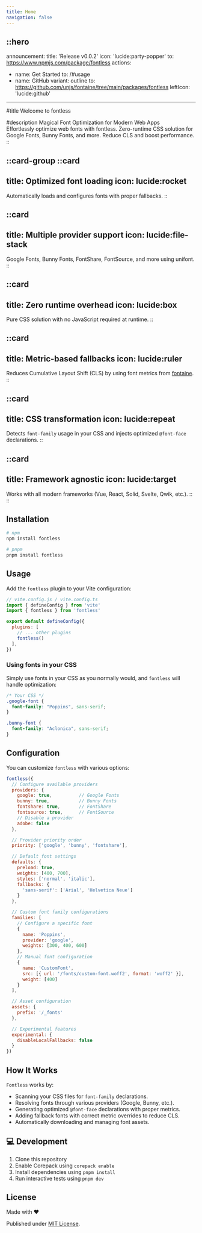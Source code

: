 ```yaml
---
title: Home
navigation: false
---
```


::hero
---
announcement:
  title: 'Release v0.0.2'
  icon: 'lucide:party-popper'
  to: https://www.npmjs.com/package/fontless
actions:
  - name: Get Started
    to: /#usage
  - name: GitHub
    variant: outline
    to: https://github.com/unjs/fontaine/tree/main/packages/fontless
    leftIcon: 'lucide:github'
---

#title
Welcome to fontless

#description
Magical Font Optimization for Modern Web Apps <br />
Effortlessly optimize web fonts with fontless. Zero-runtime CSS solution for Google Fonts, Bunny Fonts, and more. Reduce CLS and boost performance.
::

::card-group
  ::card
  ---
  title: Optimized font loading
  icon: lucide:rocket
  ---
  Automatically loads and configures fonts with proper fallbacks.
  ::

  ::card
  ---
  title: Multiple provider support
  icon: lucide:file-stack
  ---
  Google Fonts, Bunny Fonts, FontShare, FontSource, and more using unifont.
  ::

  ::card
  ---
  title: Zero runtime overhead
  icon: lucide:box
  ---
  Pure CSS solution with no JavaScript required at runtime.
  ::

  ::card
  ---
  title: Metric-based fallbacks
  icon: lucide:ruler
  ---
  Reduces Cumulative Layout Shift (CLS) by using font metrics from [fontaine](https://github.com/nuxtlabs/fontaine).
  ::

  ::card
  ---
  title: CSS transformation
  icon: lucide:repeat
  ---
  Detects `font-family` usage in your CSS and injects optimized `@font-face` declarations.
  ::

  ::card
  ---
  title: Framework agnostic
  icon: lucide:target
  ---
  Works with all modern frameworks (Vue, React, Solid, Svelte, Qwik, etc.).
  :: 
::

## Installation

```bash
# npm
npm install fontless

# pnpm
pnpm install fontless
```

## Usage

Add the `fontless` plugin to your Vite configuration:

```js
// vite.config.js / vite.config.ts
import { defineConfig } from 'vite'
import { fontless } from 'fontless'

export default defineConfig({
  plugins: [
    // ... other plugins
    fontless()
  ],
})
```

### Using fonts in your CSS

Simply use fonts in your CSS as you normally would, and `fontless` will handle optimization:

```css
/* Your CSS */
.google-font {
  font-family: "Poppins", sans-serif;
}

.bunny-font {
  font-family: "Aclonica", sans-serif;
}
```

## Configuration

You can customize `fontless` with various options:

```js
fontless({
  // Configure available providers
  providers: {
    google: true,          // Google Fonts
    bunny: true,           // Bunny Fonts
    fontshare: true,       // FontShare
    fontsource: true,      // FontSource
    // Disable a provider
    adobe: false
  },

  // Provider priority order
  priority: ['google', 'bunny', 'fontshare'],

  // Default font settings
  defaults: {
    preload: true,
    weights: [400, 700],
    styles: ['normal', 'italic'],
    fallbacks: {
      'sans-serif': ['Arial', 'Helvetica Neue']
    }
  },

  // Custom font family configurations
  families: [
    // Configure a specific font
    {
      name: 'Poppins',
      provider: 'google',
      weights: [300, 400, 600]
    },
    // Manual font configuration
    {
      name: 'CustomFont',
      src: [{ url: '/fonts/custom-font.woff2', format: 'woff2' }],
      weight: [400]
    }
  ],

  // Asset configuration
  assets: {
    prefix: '/_fonts'
  },

  // Experimental features
  experimental: {
    disableLocalFallbacks: false
  }
})
```

## How It Works

`Fontless` works by:

*   Scanning your CSS files for `font-family` declarations.
*   Resolving fonts through various providers (Google, Bunny, etc.).
*   Generating optimized `@font-face` declarations with proper metrics.
*   Adding fallback fonts with correct metric overrides to reduce CLS.
*   Automatically downloading and managing font assets.

## 💻 Development

1.  Clone this repository
2.  Enable Corepack using `corepack enable`
3.  Install dependencies using `pnpm install`
4.  Run interactive tests using `pnpm dev`

## License

Made with ❤️

Published under [MIT License](LICENSE).
